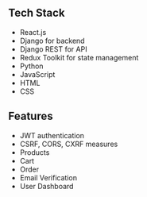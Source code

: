 ## Tech Stack
- React.js
- Django for backend
- Django REST for API
- Redux Toolkit for state management
- Python
- JavaScript
- HTML
- CSS

## Features
- JWT authentication
- CSRF, CORS, CXRF measures
- Products
- Cart
- Order
- Email Verification
- User Dashboard